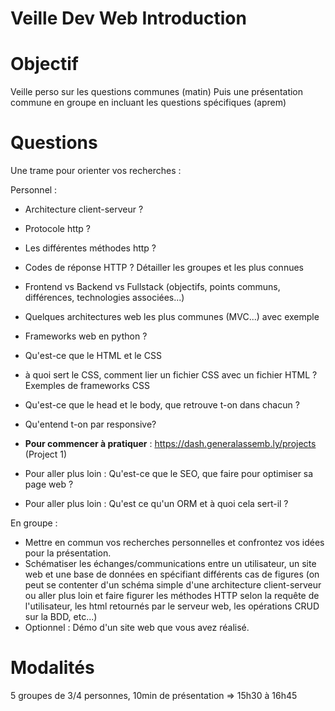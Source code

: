# Veille Dev Web Introduction

# Objectif
Veille perso sur les questions communes (matin)
Puis une présentation commune en groupe en incluant les questions spécifiques (aprem)

# Questions
Une trame pour orienter vos recherches :

Personnel :
- Architecture client-serveur ?
- Protocole http ?
- Les différentes méthodes http ? 
- Codes de réponse HTTP ? Détailler les groupes et les plus connues
- Frontend vs Backend vs Fullstack (objectifs, points communs, différences, technologies associées...)
- Quelques architectures web les plus communes (MVC...) avec exemple
- Frameworks web en python ?
- Qu'est-ce que le HTML et le CSS
- à quoi sert le CSS, comment lier un fichier CSS avec un fichier HTML ? Exemples de frameworks CSS
- Qu'est-ce que le head et le body, que retrouve t-on dans chacun ?
- Qu'entend t-on par responsive?
- **Pour commencer à pratiquer** : https://dash.generalassemb.ly/projects (Project 1)

- Pour aller plus loin : Qu'est-ce que le SEO, que faire pour optimiser sa page web ?
- Pour aller plus loin : Qu'est ce qu'un ORM et à quoi cela sert-il ?

En groupe :
- Mettre en commun vos recherches personnelles et confrontez vos idées pour la présentation.
- Schématiser les échanges/communications entre un utilisateur, un site web et une base de données en spécifiant différents cas de figures (on peut se contenter d'un schéma simple d'une architecture client-serveur ou aller plus loin et faire figurer les méthodes HTTP selon la requête de l'utilisateur, les html retournés par le serveur web, les opérations CRUD sur la BDD, etc...)
- Optionnel : Démo d'un site web que vous avez réalisé.

# Modalités
5 groupes de 3/4 personnes, 10min de présentation => 15h30 à 16h45
